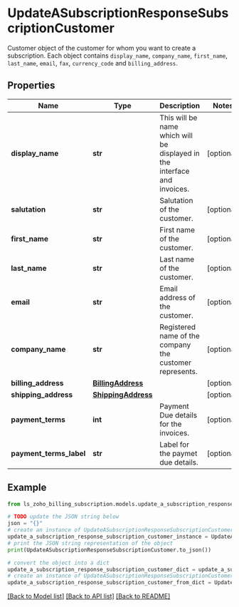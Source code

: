 # UpdateASubscriptionResponseSubscriptionCustomer

Customer object of the customer for whom you want to create a subscription. Each object contains <code>display_name</code>, <code>company_name</code>, <code>first_name</code>, <code>last_name</code>, <code>email</code>, <code>fax</code>, <code>currency_code</code> and <code>billing_address</code>.

## Properties

Name | Type | Description | Notes
------------ | ------------- | ------------- | -------------
**display_name** | **str** | This will be name which will be displayed in the interface and invoices. | [optional] 
**salutation** | **str** | Salutation of the customer. | [optional] 
**first_name** | **str** | First name of the customer. | [optional] 
**last_name** | **str** | Last name of the customer. | [optional] 
**email** | **str** | Email address of the customer. | [optional] 
**company_name** | **str** | Registered name of the company the customer represents. | [optional] 
**billing_address** | [**BillingAddress**](BillingAddress.md) |  | [optional] 
**shipping_address** | [**ShippingAddress**](ShippingAddress.md) |  | [optional] 
**payment_terms** | **int** | Payment Due details for the invoices. | [optional] 
**payment_terms_label** | **str** | Label for the paymet due details. | [optional] 

## Example

```python
from ls_zoho_billing_subscription.models.update_a_subscription_response_subscription_customer import UpdateASubscriptionResponseSubscriptionCustomer

# TODO update the JSON string below
json = "{}"
# create an instance of UpdateASubscriptionResponseSubscriptionCustomer from a JSON string
update_a_subscription_response_subscription_customer_instance = UpdateASubscriptionResponseSubscriptionCustomer.from_json(json)
# print the JSON string representation of the object
print(UpdateASubscriptionResponseSubscriptionCustomer.to_json())

# convert the object into a dict
update_a_subscription_response_subscription_customer_dict = update_a_subscription_response_subscription_customer_instance.to_dict()
# create an instance of UpdateASubscriptionResponseSubscriptionCustomer from a dict
update_a_subscription_response_subscription_customer_from_dict = UpdateASubscriptionResponseSubscriptionCustomer.from_dict(update_a_subscription_response_subscription_customer_dict)
```
[[Back to Model list]](../README.md#documentation-for-models) [[Back to API list]](../README.md#documentation-for-api-endpoints) [[Back to README]](../README.md)


